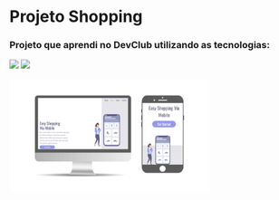 <h1>Projeto Shopping</h1>

<h3>Projeto que aprendi no DevClub utilizando as tecnologias:</h3>

<img src="https://img.shields.io/badge/HTML5-E34F26.svg?style=for-the-badge&logo=HTML5&logoColor=white"> <img src="https://img.shields.io/badge/CSS3-1572B6.svg?style=for-the-badge&logo=CSS3&logoColor=white">
<br>
<br>
<img src="https://github.com/bianncalopes/Projeto-shopping/blob/master/IMG/Shopping.png?raw=true" width="70%">
